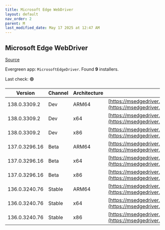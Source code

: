 ```yaml
---
title: Microsoft Edge WebDriver
layout: default
nav_order: 2
parent: M
last_modified_date: May 17 2025 at 12:47 AM
---
```


## Microsoft Edge WebDriver

[Source](https://www.microsoft.com/edge)

Evergreen app: `MicrosoftEdgeDriver`. Found **9** installers.

Last check: 🟢

| Version       | Channel | Architecture | URI                                                                                                                                            |
| ------------- | ------- | ------------ | ---------------------------------------------------------------------------------------------------------------------------------------------- |
| 138.0.3309.2  | Dev     | ARM64        | [https://msedgedriver.azureedge.net/138.0.3309.2/edgedriver_arm64.zip](https://msedgedriver.azureedge.net/138.0.3309.2/edgedriver_arm64.zip)   |
| 138.0.3309.2  | Dev     | x64          | [https://msedgedriver.azureedge.net/138.0.3309.2/edgedriver_win64.zip](https://msedgedriver.azureedge.net/138.0.3309.2/edgedriver_win64.zip)   |
| 138.0.3309.2  | Dev     | x86          | [https://msedgedriver.azureedge.net/138.0.3309.2/edgedriver_win32.zip](https://msedgedriver.azureedge.net/138.0.3309.2/edgedriver_win32.zip)   |
| 137.0.3296.16 | Beta    | ARM64        | [https://msedgedriver.azureedge.net/137.0.3296.16/edgedriver_arm64.zip](https://msedgedriver.azureedge.net/137.0.3296.16/edgedriver_arm64.zip) |
| 137.0.3296.16 | Beta    | x64          | [https://msedgedriver.azureedge.net/137.0.3296.16/edgedriver_win64.zip](https://msedgedriver.azureedge.net/137.0.3296.16/edgedriver_win64.zip) |
| 137.0.3296.16 | Beta    | x86          | [https://msedgedriver.azureedge.net/137.0.3296.16/edgedriver_win32.zip](https://msedgedriver.azureedge.net/137.0.3296.16/edgedriver_win32.zip) |
| 136.0.3240.76 | Stable  | ARM64        | [https://msedgedriver.azureedge.net/136.0.3240.76/edgedriver_arm64.zip](https://msedgedriver.azureedge.net/136.0.3240.76/edgedriver_arm64.zip) |
| 136.0.3240.76 | Stable  | x64          | [https://msedgedriver.azureedge.net/136.0.3240.76/edgedriver_win64.zip](https://msedgedriver.azureedge.net/136.0.3240.76/edgedriver_win64.zip) |
| 136.0.3240.76 | Stable  | x86          | [https://msedgedriver.azureedge.net/136.0.3240.76/edgedriver_win32.zip](https://msedgedriver.azureedge.net/136.0.3240.76/edgedriver_win32.zip) |
